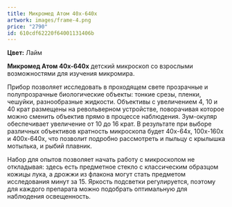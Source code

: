 ```yaml
---
title: Микромед Атом 40x-640x
artwork: images/frame-4.png
price: "2790"
id: 610cdf62220f64001131406b
---
```

**Цвет:** Лайм

**Микромед Атом 40x-640x** детский микроскоп со взрослыми возможностями для изучения микромира.

Прибор позволяет исследовать в проходящем свете прозрачные и полупрозрачные биологические объекты: тонкие срезы, пленки, чешуйки, разнообразные жидкости. Объективы с увеличением 4, 10 и 40 крат размещены на револьверном устройстве, поворачивая которое можно сменить объектив прямо в процессе наблюдения. Зум-окуляр обеспечивает увеличение от 10 до 16 крат. В результате при выборе различных объективов кратность микроскопа будет 40x-64х, 100x-160х и 400x-640х, что позволит подробно рассмотреть и пыльцу с крылышка мотылька, и рыбий плавник.

Набор для опытов позволяет начать работу с микроскопом не откладывая: здесь есть предметное стекло с классическим образцом кожицы лука, а дрожжи из флакона могут стать предметом исследования минут за 15. Яркость подсветки регулируется, поэтому для каждого препарата можно подобрать оптимальную для наблюдения освещенность.
